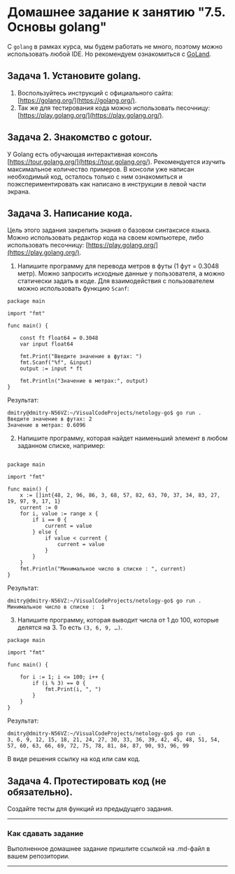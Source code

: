 # Домашнее задание к занятию "7.5. Основы golang"

С `golang` в рамках курса, мы будем работать не много, поэтому можно использовать любой IDE.
Но рекомендуем ознакомиться с [GoLand](https://www.jetbrains.com/ru-ru/go/).

## Задача 1. Установите golang.

1. Воспользуйтесь инструкций с официального сайта: [https://golang.org/](https://golang.org/).
2. Так же для тестирования кода можно использовать песочницу: [https://play.golang.org/](https://play.golang.org/).

## Задача 2. Знакомство с gotour.

У Golang есть обучающая интерактивная консоль [https://tour.golang.org/](https://tour.golang.org/).
Рекомендуется изучить максимальное количество примеров. В консоли уже написан необходимый код,
осталось только с ним ознакомиться и поэкспериментировать как написано в инструкции в левой части экрана.

## Задача 3. Написание кода.

Цель этого задания закрепить знания о базовом синтаксисе языка. Можно использовать редактор кода
на своем компьютере, либо использовать песочницу: [https://play.golang.org/](https://play.golang.org/).

1. Напишите программу для перевода метров в футы (1 фут = 0.3048 метр). Можно запросить исходные данные
   у пользователя, а можно статически задать в коде.
   Для взаимодействия с пользователем можно использовать функцию `Scanf`:

```shell
package main

import "fmt"

func main() {

	const ft float64 = 0.3048
	var input float64

	fmt.Print("Введите значение в футах: ")
	fmt.Scanf("%f", &input)
	output := input * ft

	fmt.Println("Значение в метрах:", output)
}

```

Результат:

```shell
dmitry@dmitry-N56VZ:~/VisualCodeProjects/netology-go$ go run .
Введите значение в футах: 2
Значение в метрах: 0.6096
```

2. Напишите программу, которая найдет наименьший элемент в любом заданном списке, например:
    
```shell

package main

import "fmt"

func main() {
	x := []int{48, 2, 96, 86, 3, 68, 57, 82, 63, 70, 37, 34, 83, 27, 19, 97, 9, 17, 1}
	current := 0
	for i, value := range x {
		if i == 0 {
			current = value
		} else {
			if value < current {
				current = value
			}
		}
	}
	fmt.Println("Минимальное число в списке : ", current)
}

```

Результат: 

```shell
dmitry@dmitry-N56VZ:~/VisualCodeProjects/netology-go$ go run .
Минимальное число в списке :  1

```

3. Напишите программу, которая выводит числа от 1 до 100, которые делятся на 3. То есть `(3, 6, 9, …)`.

```shell
package main

import "fmt"

func main() {

	for i := 1; i <= 100; i++ {
		if (i % 3) == 0 {
			fmt.Print(i, ", ")
		}
	}
}

```

Результат: 

```shell
dmitry@dmitry-N56VZ:~/VisualCodeProjects/netology-go$ go run .
3, 6, 9, 12, 15, 18, 21, 24, 27, 30, 33, 36, 39, 42, 45, 48, 51, 54, 57, 60, 63, 66, 69, 72, 75, 78, 81, 84, 87, 90, 93, 96, 99
```

В виде решения ссылку на код или сам код.

## Задача 4. Протестировать код (не обязательно).

Создайте тесты для функций из предыдущего задания.

---

### Как cдавать задание

Выполненное домашнее задание пришлите ссылкой на .md-файл в вашем репозитории.

---

